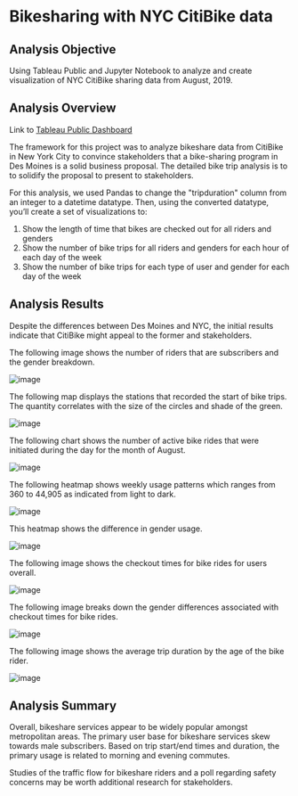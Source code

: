 # Bikesharing with NYC CitiBike data

## Analysis Objective
Using Tableau Public and Jupyter Notebook to analyze and create visualization of NYC CitiBike sharing data from August, 2019. 

## Analysis Overview
Link to [Tableau Public Dashboard]([url](https://public.tableau.com/app/profile/ash3758/viz/NYCCitiBikeAnalysis_16536068955300/Story1?publish=yes))

The framework for this project was to analyze bikeshare data from CitiBike in New York City to convince stakeholders that a bike-sharing program in Des Moines is a solid business proposal. The detailed bike trip analysis is to to solidify the proposal to present to stakeholders. 

For this analysis, we used Pandas to change the "tripduration" column from an integer to a datetime datatype. Then, using the converted datatype, you’ll create a set of visualizations to:

1. Show the length of time that bikes are checked out for all riders and genders
2. Show the number of bike trips for all riders and genders for each hour of each day of the week
3. Show the number of bike trips for each type of user and gender for each day of the week

## Analysis Results
Despite the differences between Des Moines and NYC, the initial results indicate that CitiBike might appeal to the former and stakeholders. 

The following image shows the number of riders that are subscribers and the gender breakdown.

![image](https://user-images.githubusercontent.com/96931376/170596397-d8d1ba06-8802-4a92-b8aa-50c8be282a65.png)

The following map displays the stations that recorded the start of bike trips. The quantity correlates with the size of the circles and shade of the green.

![image](https://user-images.githubusercontent.com/96931376/170597660-e7558055-d22f-4809-83b3-fed7af7254f5.png)

The following chart shows the number of active bike rides that were initiated during the day for the month of August.

![image](https://user-images.githubusercontent.com/96931376/170599626-83db7de7-9f1c-406f-841e-a3c5da427e1d.png)

The following heatmap shows weekly usage patterns which ranges from 360 to 44,905 as indicated from light to dark. 

![image](https://user-images.githubusercontent.com/96931376/170601234-29e633b9-9d47-49f1-a223-82b5ce960083.png)

This heatmap shows the difference in gender usage.

![image](https://user-images.githubusercontent.com/96931376/170601718-d42826df-84ad-46ee-a854-32bf90dab988.png)

The following image shows the checkout times for bike rides for users overall. 

![image](https://user-images.githubusercontent.com/96931376/170601909-f6e39a84-1394-44ac-a1b2-31a2f1057a6a.png)

The following image breaks down the gender differences associated with checkout times for bike rides. 

![image](https://user-images.githubusercontent.com/96931376/170601998-e8e943b1-c2f9-481f-9e1d-18d4d03d3801.png)

The following image shows the average trip duration by the age of the bike rider. 

![image](https://user-images.githubusercontent.com/96931376/170602117-cf68cc10-1411-4025-a993-7ac59a407e57.png)

## Analysis Summary
Overall, bikeshare services appear to be widely popular amongst metropolitan areas. The primary user base for bikeshare services skew towards male subscribers. Based on trip start/end times and duration, the primary usage is related to morning and evening commutes.

Studies of the traffic flow for bikeshare riders and a poll regarding safety concerns may be worth additional research for stakeholders. 






